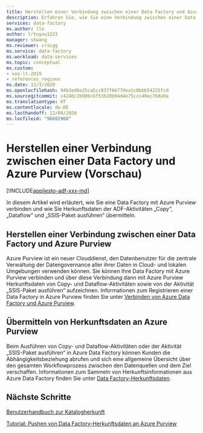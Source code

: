 ```yaml
---
title: Herstellen einer Verbindung zwischen einer Data Factory und Azure Purview
description: Erfahren Sie, wie Sie eine Verbindung zwischen einer Data Factory und Azure Purview herstellen.
services: data-factory
ms.author: lle
author: lrtoyou1223
manager: shwang
ms.reviewer: craigg
ms.service: data-factory
ms.workload: data-services
ms.topic: conceptual
ms.custom:
- seo-lt-2019
- references_regions
ms.date: 12/3/2020
ms.openlocfilehash: 94b2ed8a25ca5cc837f6677dea1c0bbb54225fcd
ms.sourcegitcommit: c4246c2b986c6f53b20b94d4e75ccc49ec768a9a
ms.translationtype: HT
ms.contentlocale: de-DE
ms.lasthandoff: 12/04/2020
ms.locfileid: "96602968"
---
```

# <a name="connect-data-factory-to-azure-purview-preview"></a>Herstellen einer Verbindung zwischen einer Data Factory und Azure Purview (Vorschau)
[!INCLUDE[appliesto-adf-xxx-md](includes/appliesto-adf-xxx-md.md)]

In diesem Artikel wird erläutert, wie Sie eine Data Factory mit Azure Purview verbinden und wie Sie Herkunftsdaten der ADF-Aktivitäten „Copy“, „Dataflow“ und „SSIS-Paket ausführen“ übermitteln.

## <a name="connect-data-factory-to-azure-purview"></a>Herstellen einer Verbindung zwischen einer Data Factory und Azure Purview
Azure Purview ist ein neuer Clouddienst, den Datenbenutzer für die zentrale Verwaltung der Datengovernance aller ihrer Daten in Cloud- und lokalen Umgebungen verwenden können. Sie können Ihre Data Factory mit Azure Purview verbinden und über diese Verbindung dann mit Azure Purview Herkunftsdaten von Copy- und Dataflow-Aktivitäten sowie von der Aktivität „SSIS-Paket ausführen“ aufzeichnen. Informationen zum Registrieren einer Data Factory in Azure Purview finden Sie unter [Verbinden von Azure Data Factory und Azure Purview](https://docs.microsoft.com/azure/purview/how-to-link-azure-data-factory). 

## <a name="report-lineage-data-to-azure-purview"></a>Übermitteln von Herkunftsdaten an Azure Purview
Beim Ausführen von Copy- und Dataflow-Aktivitäten oder der Aktivität „SSIS-Paket ausführen“ in Azure Data Factory können Kunden die Abhängigkeitsbeziehung abrufen und sich eine allgemeine Übersicht über den gesamten Workflowprozess zwischen den Datenquellen und dem Ziel verschaffen.
Informationen zum Sammeln von Herkunftsinformationen aus Azure Data Factory finden Sie unter [Data Factory-Herkunftsdaten](https://docs.microsoft.com/azure/purview/how-to-link-azure-data-factory#supported-azure-data-factory-activities).

## <a name="next-steps"></a>Nächste Schritte
[Benutzerhandbuch zur Katalogherkunft](https://docs.microsoft.com/azure/purview/catalog-lineage-user-guide)

[Tutorial: Pushen von Data Factory-Herkunftsdaten an Azure Purview](turorial-push-lineage-to-purview.md)